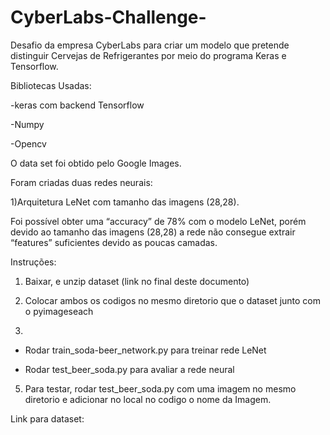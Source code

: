# CyberLabs-Challenge-
Desafio da empresa CyberLabs para criar um modelo que pretende distinguir Cervejas de Refrigerantes por meio do programa Keras e Tensorflow.

Bibliotecas Usadas:

-keras com backend Tensorflow

-Numpy 

-Opencv

O data set foi obtido pelo Google Images.

Foram criadas duas redes neurais:

 1)Arquitetura LeNet com tamanho das imagens (28,28).
 
Foi possível obter uma “accuracy” de 78% com o modelo LeNet, porém devido ao tamanho das imagens (28,28) a rede não consegue extrair “features” suficientes devido as poucas camadas. 

Instruções:

1) Baixar, e unzip dataset (link no final deste documento)

2) Colocar ambos os codigos no mesmo diretorio que o dataset junto com o pyimageseach

3) 

  - Rodar train_soda-beer_network.py para treinar rede LeNet

  - Rodar test_beer_soda.py para avaliar a rede neural
  
  
5) Para testar, rodar test_beer_soda.py com uma imagem no mesmo diretorio e adicionar no local no codigo o nome da Imagem. 

Link para dataset: 


